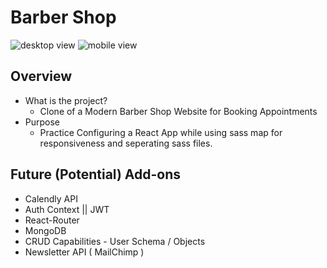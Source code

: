 # Barber Shop
![desktop view](https://github.com/wright-donovan/barber-shop/tree/main/public/images/desktop.png?raw=true)
![mobile view](https://github.com/wright-donovan/barber-shop/tree/main/public/images/mobile.png?raw=true)

## Overview
- What is the project?
  - Clone of a Modern Barber Shop Website for Booking Appointments 
- Purpose
  - Practice Configuring a React App while using sass map for responsiveness and seperating sass files. 
  
## Future (Potential) Add-ons  
- Calendly API
- Auth Context || JWT
- React-Router
- MongoDB
- CRUD Capabilities - User Schema / Objects
- Newsletter API ( MailChimp )






